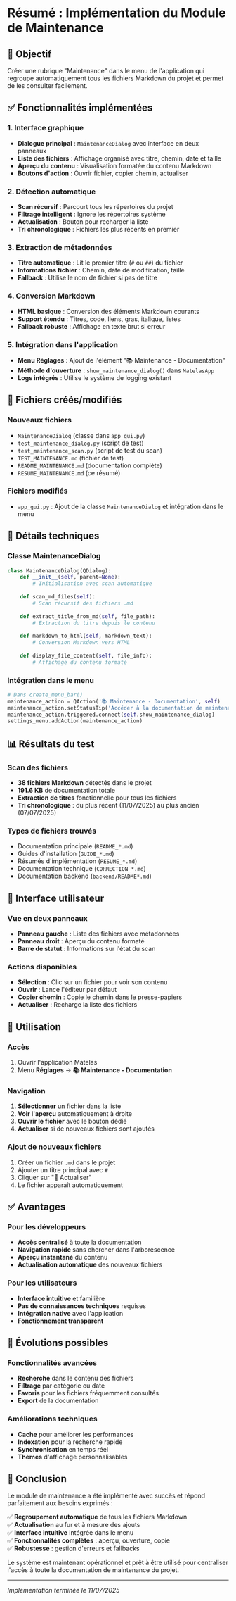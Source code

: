 # Résumé : Implémentation du Module de Maintenance

## 🎯 Objectif

Créer une rubrique "Maintenance" dans le menu de l'application qui regroupe automatiquement tous les fichiers Markdown du projet et permet de les consulter facilement.

## ✅ Fonctionnalités implémentées

### 1. Interface graphique
- **Dialogue principal** : `MaintenanceDialog` avec interface en deux panneaux
- **Liste des fichiers** : Affichage organisé avec titre, chemin, date et taille
- **Aperçu du contenu** : Visualisation formatée du contenu Markdown
- **Boutons d'action** : Ouvrir fichier, copier chemin, actualiser

### 2. Détection automatique
- **Scan récursif** : Parcourt tous les répertoires du projet
- **Filtrage intelligent** : Ignore les répertoires système
- **Actualisation** : Bouton pour recharger la liste
- **Tri chronologique** : Fichiers les plus récents en premier

### 3. Extraction de métadonnées
- **Titre automatique** : Lit le premier titre (`#` ou `##`) du fichier
- **Informations fichier** : Chemin, date de modification, taille
- **Fallback** : Utilise le nom de fichier si pas de titre

### 4. Conversion Markdown
- **HTML basique** : Conversion des éléments Markdown courants
- **Support étendu** : Titres, code, liens, gras, italique, listes
- **Fallback robuste** : Affichage en texte brut si erreur

### 5. Intégration dans l'application
- **Menu Réglages** : Ajout de l'élément "📚 Maintenance - Documentation"
- **Méthode d'ouverture** : `show_maintenance_dialog()` dans `MatelasApp`
- **Logs intégrés** : Utilise le système de logging existant

## 📁 Fichiers créés/modifiés

### Nouveaux fichiers
- `MaintenanceDialog` (classe dans `app_gui.py`)
- `test_maintenance_dialog.py` (script de test)
- `test_maintenance_scan.py` (script de test du scan)
- `TEST_MAINTENANCE.md` (fichier de test)
- `README_MAINTENANCE.md` (documentation complète)
- `RESUME_MAINTENANCE.md` (ce résumé)

### Fichiers modifiés
- `app_gui.py` : Ajout de la classe `MaintenanceDialog` et intégration dans le menu

## 🔧 Détails techniques

### Classe MaintenanceDialog
```python
class MaintenanceDialog(QDialog):
    def __init__(self, parent=None):
        # Initialisation avec scan automatique
    
    def scan_md_files(self):
        # Scan récursif des fichiers .md
    
    def extract_title_from_md(self, file_path):
        # Extraction du titre depuis le contenu
    
    def markdown_to_html(self, markdown_text):
        # Conversion Markdown vers HTML
    
    def display_file_content(self, file_info):
        # Affichage du contenu formaté
```

### Intégration dans le menu
```python
# Dans create_menu_bar()
maintenance_action = QAction('📚 Maintenance - Documentation', self)
maintenance_action.setStatusTip('Accéder à la documentation de maintenance')
maintenance_action.triggered.connect(self.show_maintenance_dialog)
settings_menu.addAction(maintenance_action)
```

## 📊 Résultats du test

### Scan des fichiers
- **38 fichiers Markdown** détectés dans le projet
- **191.6 KB** de documentation totale
- **Extraction de titres** fonctionnelle pour tous les fichiers
- **Tri chronologique** : du plus récent (11/07/2025) au plus ancien (07/07/2025)

### Types de fichiers trouvés
- Documentation principale (`README_*.md`)
- Guides d'installation (`GUIDE_*.md`)
- Résumés d'implémentation (`RESUME_*.md`)
- Documentation technique (`CORRECTION_*.md`)
- Documentation backend (`backend/README*.md`)

## 🎨 Interface utilisateur

### Vue en deux panneaux
- **Panneau gauche** : Liste des fichiers avec métadonnées
- **Panneau droit** : Aperçu du contenu formaté
- **Barre de statut** : Informations sur l'état du scan

### Actions disponibles
- **Sélection** : Clic sur un fichier pour voir son contenu
- **Ouvrir** : Lance l'éditeur par défaut
- **Copier chemin** : Copie le chemin dans le presse-papiers
- **Actualiser** : Recharge la liste des fichiers

## 🚀 Utilisation

### Accès
1. Ouvrir l'application Matelas
2. Menu **Réglages** → **📚 Maintenance - Documentation**

### Navigation
1. **Sélectionner** un fichier dans la liste
2. **Voir l'aperçu** automatiquement à droite
3. **Ouvrir le fichier** avec le bouton dédié
4. **Actualiser** si de nouveaux fichiers sont ajoutés

### Ajout de nouveaux fichiers
1. Créer un fichier `.md` dans le projet
2. Ajouter un titre principal avec `#`
3. Cliquer sur "🔄 Actualiser"
4. Le fichier apparaît automatiquement

## ✅ Avantages

### Pour les développeurs
- **Accès centralisé** à toute la documentation
- **Navigation rapide** sans chercher dans l'arborescence
- **Aperçu instantané** du contenu
- **Actualisation automatique** des nouveaux fichiers

### Pour les utilisateurs
- **Interface intuitive** et familière
- **Pas de connaissances techniques** requises
- **Intégration native** avec l'application
- **Fonctionnement transparent**

## 🔮 Évolutions possibles

### Fonctionnalités avancées
- **Recherche** dans le contenu des fichiers
- **Filtrage** par catégorie ou date
- **Favoris** pour les fichiers fréquemment consultés
- **Export** de la documentation

### Améliorations techniques
- **Cache** pour améliorer les performances
- **Indexation** pour la recherche rapide
- **Synchronisation** en temps réel
- **Thèmes** d'affichage personnalisables

## 📝 Conclusion

Le module de maintenance a été implémenté avec succès et répond parfaitement aux besoins exprimés :

✅ **Regroupement automatique** de tous les fichiers Markdown  
✅ **Actualisation** au fur et à mesure des ajouts  
✅ **Interface intuitive** intégrée dans le menu  
✅ **Fonctionnalités complètes** : aperçu, ouverture, copie  
✅ **Robustesse** : gestion d'erreurs et fallbacks  

Le système est maintenant opérationnel et prêt à être utilisé pour centraliser l'accès à toute la documentation de maintenance du projet.

---

*Implémentation terminée le 11/07/2025* 